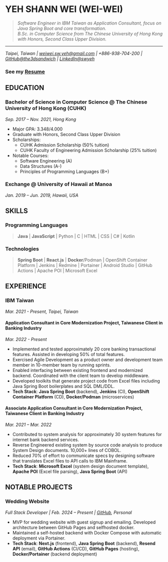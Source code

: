 # YEH SHANN WEI (WEI-WEI)

> _Software Engineer in IBM Taiwan as Application Consultant, focus on Java Spring Boot and core transformation.<br/>B.Sc. in Computer Science from The Chinese University of Hong Kong with Honors, Second Class Upper Division._

---

_Taipei, Taiwan | weiwei.sw.yeh@gmail.com | +886-938-704-200 | [GitHub@the3dsandwich](github.com/the3dsandwich) | [LinkedIn@swyeh](https://www.linkedin.com/in/swyeh/)_

### See my [Resume](./resume/CV_WeiWei_2024.pdf)

## EDUCATION

### Bachelor of Science in Computer Science @ The Chinese University of Hong Kong (CUHK)

_Sep. 2017 – Nov. 2021, Hong Kong_

- Major GPA: 3.348/4.000
- Graduate with Honors, Second Class Upper Division
- Scholarships:
  - CUHK Admission Scholarship (50% tuition)
  - CUHK Faculty of Engineering Admission Scholarship (25% tuition)
- Notable Courses:
  - Software Engineering (A)
  - Data Structures (A-)
  - Principles of Programming Languages (B+)

### Exchange @ University of Hawaii at Manoa

_Jan. 2019 – Jun. 2019, Hawaii, USA_

## SKILLS

### Programming Languages

> **Java** | **JavaScript** | Python | C | HTML | CSS | C# | Kotlin

### Technologies

> **Spring Boot** | **React.js** | **Docker**/Podman | OpenShift Container Platform | Jenkins | Redmine | Portainer | Android Studio | GitHub Actions | Apache POI | Microsoft Excel

## EXPERIENCE

### IBM Taiwan

_Mar. 2021 - Present, Taipei, Taiwan_

#### Application Consultant in Core Modernization Project, Taiwanese Client in Banking Industry

_Mar. 2022 - Present_

- Implemented and tested approximately 20 core banking transactional features. Assisted in developing 50% of total features.
- Exercised Agile Development as a product owner and development team member in 10-member team by running sprints.
- Enabled interfacing between existing frontend and modernized backend. Coordinated with the client team to develop middleware.
- Developed toolkits that generate project code from Excel files including Java Spring Boot boilerplates and SQL DML/DDL.
- **Tech Stack**: **Java Spring Boot** (backend), **Jenkins** (CI), **OpenShift Container Platform** (CD), **Docker/Podman** (microservices)

#### Associate Application Consultant in Core Modernization Project, Taiwanese Client in Banking Industry

_Mar. 2021 – Mar. 2022_

- Contributed to system analysis for approximately 30 system features for internet bank backend services.
- Reverse Engineered existing system by source code analysis to produce System Design documents. 10,000+ lines of COBOL.
- Reduced 70% of effort to communicate specs by designing software that translates Excel files to API calls to IBM Mainframe.
- **Tech Stack**: **Microsoft Excel** (system design document template), **Apache POI** (Excel file parsing), **Java Spring Boot** (API)

## NOTABLE PROJECTS

### Wedding Website

_Full Stack Developer | Feb. 2024 – Present | [GitHub](the3dsandwich/hailey-and-weiwei), Personal_

- MVP for wedding website with guest signup and emailing. Developed architecture between GitHub Pages and selfhosted docker.
- Maintained a self-hosted backend with Docker Compose with automatic deployment via Portainer.
- **Tech Stack**: **Next.js** (frontend), **Java Spring Boot** (backend), **Resend API** (email), **GitHub Actions** (CI/CD), **GitHub Pages** (hosting), **Docker/Portainer** (backend deployment)
